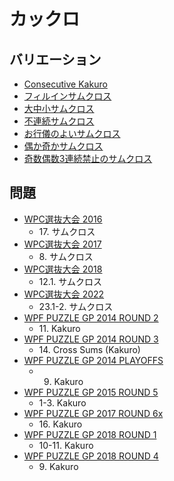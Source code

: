 # カックロ

## バリエーション
- [Consecutive Kakuro](kakuro-consecutive.md)
- [フィルインサムクロス](kakuro-fillin.md)
- [大中小サムクロス](kakuro-grouping.md)
- [不連続サムクロス](kakuro-nonconsective.md)
- [お行儀のよいサムクロス](kakuro-order.md)
- [偶か奇かサムクロス](kakuro-parity.md)
- [奇数偶数3連続禁止のサムクロス](kakuro-parity3renzokukinshi.md)

## 問題
- [WPC選抜大会 2016](../questions/jwpc2016.md)
	- 17\. サムクロス
- [WPC選抜大会 2017](../questions/jwpc2017.md)
	- 8\. サムクロス
- [WPC選抜大会 2018](../questions/jwpc2018.md)
	- 12.1. サムクロス
- [WPC選抜大会 2022](../questions/jwpc2022.md)
	- 23.1-2. サムクロス
- [WPF PUZZLE GP 2014 ROUND 2](../questions/wpfpgp2014-2.md)
	- 11\. Kakuro
- [WPF PUZZLE GP 2014 ROUND 3](../questions/wpfpgp2014-3.md)
	- 14\. Cross Sums (Kakuro)
- [WPF PUZZLE GP 2014 PLAYOFFS](../questions/wpfpgp2014-po.md)
	- 9. Kakuro
- [WPF PUZZLE GP 2015 ROUND 5](../questions/wpfpgp2015-5.md)
	- 1-3. Kakuro
- [WPF PUZZLE GP 2017 ROUND 6x](../questions/wpfpgp2017-6x.md)
	- 16\. Kakuro
- [WPF PUZZLE GP 2018 ROUND 1](../questions/wpfpgp2018-1.md)
	- 10-11. Kakuro
- [WPF PUZZLE GP 2018 ROUND 4](../questions/wpfpgp2018-4.md)
	- 9\. Kakuro
